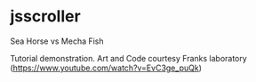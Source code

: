 # jsscroller
 Sea Horse vs Mecha Fish

Tutorial demonstration. Art and Code courtesy Franks laboratory (https://www.youtube.com/watch?v=EvC3ge_puQk)
